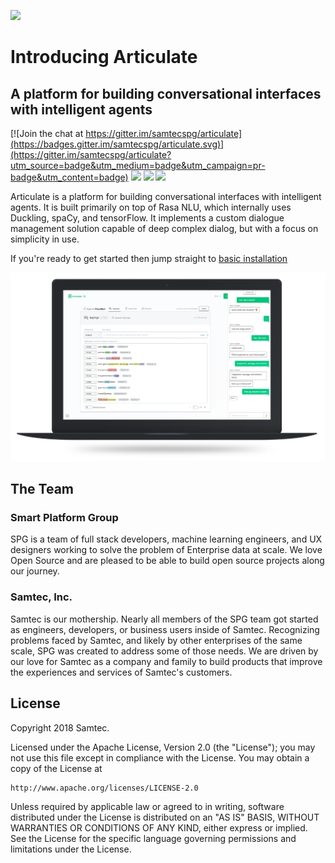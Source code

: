 ![](./docs/img/articulate-logo.png)

# Introducing Articulate
## A platform for building conversational interfaces with intelligent agents

[![Join the chat at https://gitter.im/samtecspg/articulate](https://badges.gitter.im/samtecspg/articulate.svg)](https://gitter.im/samtecspg/articulate?utm_source=badge&utm_medium=badge&utm_campaign=pr-badge&utm_content=badge)
![](https://img.shields.io/github/license/samtecspg/articulate.svg)
![](https://img.shields.io/github/downloads/samtecspg/articulate/total.svg)
![](https://img.shields.io/github/tag/samtecspg/articulate.svg)

Articulate is a platform for building conversational interfaces with intelligent agents. It is built primarily on top of Rasa NLU, which internally uses Duckling, spaCy, and tensorFlow. It implements a custom dialogue management solution capable of deep complex dialog, but with a focus on simplicity in use.

If you're ready to get started then jump straight to [basic installation](./getting-started/basic-installation.md)

![](./docs/img/laptop-mockup.png)

## The Team

### Smart Platform Group

SPG is a team of full stack developers, machine learning engineers, and UX designers working to solve the problem of Enterprise data at scale. We love Open Source and are pleased to be able to build open source projects along our journey.

### Samtec, Inc.

Samtec is our mothership. Nearly all members of the SPG team got started as engineers, developers, or business users inside of Samtec. Recognizing problems faced by Samtec, and likely by other enterprises of the same scale, SPG was created to address some of those needs. We are driven by our love for Samtec as a company and family to build products that improve the experiences and services of Samtec's customers.

## License

Copyright 2018 Samtec.

Licensed under the Apache License, Version 2.0 (the "License");
you may not use this file except in compliance with the License.
You may obtain a copy of the License at

    http://www.apache.org/licenses/LICENSE-2.0

Unless required by applicable law or agreed to in writing, software
distributed under the License is distributed on an "AS IS" BASIS,
WITHOUT WARRANTIES OR CONDITIONS OF ANY KIND, either express or implied.
See the License for the specific language governing permissions and
limitations under the License.

